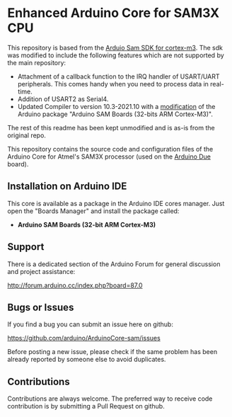 # Enhanced Arduino Core for SAM3X CPU

This repository is based from the [Arduio Sam SDK for cortex-m3](https://github.com/arduino/ArduinoCore-sam). The sdk was modified to include the following features which are not supported by the main repository:

- Attachment of a callback function to the IRQ handler of USART/UART peripherals. This comes handy when you need to process data in real-time.
- Addition of USART2 as Serial4.
- Updated Compiler to version 10.3-2021.10 with a [modification](https://github.com/vChavezB/ArduinoBoards/blob/master/SAM3X/package_vchavezb_sam-enhanced.json) of the Arduino package "Arduino SAM Boards (32-bits ARM Cortex-M3)".

The rest of this readme has been kept unmodified and is as-is from the original repo.

This repository contains the source code and configuration files of the Arduino Core for Atmel's SAM3X processor (used on the [Arduino Due](https://www.arduino.cc/en/Main/ArduinoBoardDue) board).

## Installation on Arduino IDE

This core is available as a package in the Arduino IDE cores manager.
Just open the "Boards Manager" and install the package called:

 * **Arduino SAM Boards (32-bit ARM Cortex-M3)**

## Support

There is a dedicated section of the Arduino Forum for general discussion and project assistance:

http://forum.arduino.cc/index.php?board=87.0

## Bugs or Issues

If you find a bug you can submit an issue here on github:

https://github.com/arduino/ArduinoCore-sam/issues

Before posting a new issue, please check if the same problem has been already reported by someone else to avoid duplicates.

## Contributions

Contributions are always welcome.
The preferred way to receive code contribution is by submitting a Pull Request on github.
